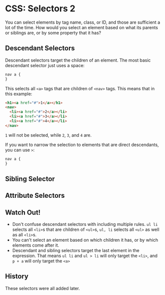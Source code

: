 # CSS: Selectors 2

You can select elements by tag name, class, or ID, and those are sufficient a lot of the time. How would you select an element based on what its parents or siblings are, or by some property that it has?

## Descendant Selectors

Descendant selectors target the children of an element. The most basic descendant selector just uses a space:

```css
nav a {
}
```

This selects all `<a>` tags that are children of `<nav>` tags. This means that in this example:

```html
<h1><a href="#">1</a></h1>
<nav>
  <li><a href="#">2</a></li>
  <li><a href="#">3</a></li>
  <li><a href="#">4</a></li>
</nav>
```

`1` will not be selected, while `2`, `3`, and `4` are.

If you want to narrow the selection to elements that are direct descendants, you can use `>`:

```css
nav a {
}
```

## Sibling Selector

## Attribute Selectors

## Watch Out!

* Don't confuse descendant selectors with including multiple rules. `ul li` selects all `<li>`s that are children of `<ul>`s, `ul, li` selects all `<ul>` as well as all `<li>`s.
* You can't select an element based on which children it has, or by which elements come after it.
* Descendant and sibling selectors target the last element in the expression. That means `ul li` and `ul > li` will only target the `<li>`, and `p + a` will only target the `<a>`

## History

These selectors were all added later.
